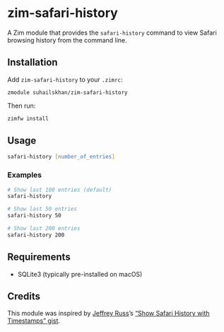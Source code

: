 # zim-safari-history

A Zim module that provides the `safari-history` command to view Safari browsing history from the command line.

## Installation

Add `zim-safari-history` to your `.zimrc`:

```
zmodule suhailskhan/zim-safari-history
```

Then run:

```zsh
zimfw install
```

## Usage

```zsh
safari-history [number_of_entries]
```

### Examples

```zsh
# Show last 100 entries (default)
safari-history

# Show last 50 entries
safari-history 50

# Show last 200 entries
safari-history 200
```

## Requirements

- SQLite3 (typically pre-installed on macOS)

## Credits

This module was inspired by [Jeffrey Russ](https://github.com/Jeff-Russ)’s [“Show Safari History with Timestamps” gist](https://gist.github.com/Jeff-Russ/215387f9c06f827f8623d186e308e77b).
